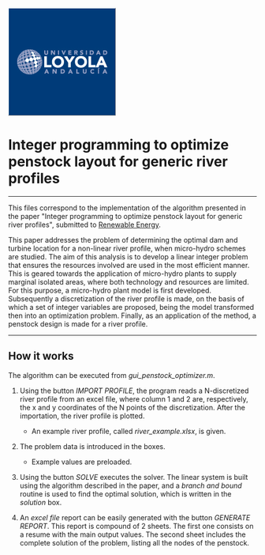 ![Loyola Logo](https://github.com/atapiaco/PenstockOptimizer/blob/master/files/logo.png)

# Integer programming to optimize penstock layout for generic river profiles
---
This files correspond to the implementation of the algorithm presented in the paper "Integer programming to optimize penstock layout for generic river profiles", submitted to [Renewable Energy](https://www.journals.elsevier.com/renewable-energy).

This paper addresses the problem of determining the optimal dam and turbine location for a non-linear river profile,
when micro-hydro schemes are studied. The aim of this analysis is to develop a linear integer problem that ensures the
resources involved are used in the most efficient manner. This is geared towards the application of micro-hydro plants
to supply marginal isolated areas, where both technology and resources are limited. For this purpose, a micro-hydro
plant model is first developed. Subsequently a discretization of the river profile is made, on the basis of which a
set of integer variables are proposed, being the model transformed then into an optimization problem. Finally, as an
application of the method, a penstock design is made for a river profile.

---

## How it works

The algorithm can be executed from *gui_penstock_optimizer.m*.

1. Using the button *IMPORT PROFILE*, the program reads a N-discretized river profile from an excel file, where column 1 and 2 are, respectively, the x and y coordinates of the N points of the discretization. After the importation, the river profile is plotted.

   * An example river profile, called *river_example.xlsx*, is given.
   
2. The problem data is introduced in the boxes.

   * Example values are preloaded.
   
3. Using the button *SOLVE* executes the solver. The linear system is built using the algorithm described in the paper, and a *branch and bound* routine is used to find the optimal solution, which is written in the *solution* box.

4. An *excel file* report can be easily generated with the button *GENERATE REPORT*. This report is compound of 2 sheets. The first one consists on a resume with the main output values. The second sheet includes the complete solution of the problem, listing all the nodes of the penstock.


